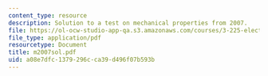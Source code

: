 ```yaml
---
content_type: resource
description: Solution to a test on mechanical properties from 2007.
file: https://ol-ocw-studio-app-qa.s3.amazonaws.com/courses/3-225-electronic-and-mechanical-properties-of-materials-fall-2007/a08e7dfc1379296cca39d496f07b593b_m2007sol.pdf
file_type: application/pdf
resourcetype: Document
title: m2007sol.pdf
uid: a08e7dfc-1379-296c-ca39-d496f07b593b
---
```

